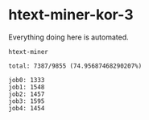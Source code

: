 # htext-miner-kor-3

Everything doing here is automated.

```
htext-miner

total: 7387/9855 (74.95687468290207%)

job0: 1333
job1: 1548
job2: 1457
job3: 1595
job4: 1454
```